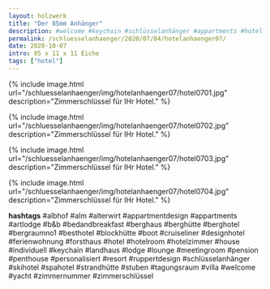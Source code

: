 ```yaml
---
layout: holzwerk
title: "Der 85mm Anhänger"
description: #welcome #keychain #schlüsselanhänger #appartments #hotel #albhof #designhotel #hotelroom #resort #besthotel #ferienwohnung #pension #skihotel #spahotel #villa #lounge #penthouse #strandhütte #berghütte #blockhütte #lodge #b&b #forsthaus #berghaus #artlodge #alm #stuben #landhaus #alterwirt #bedandbreakfast #house #yacht #boot #cruiseliner #hotelzimmer #zimmerschlüssel #zimmernummer #appartmentdesign #individuell #personalisiert #ruppertdesign
permalink: /schluesselanhaenger/2020/07/04/hotelanhaenger07/
date: 2020-10-07
intro: 85 x 11 x 11 Eiche 
tags: ["hotel"]
---
```



{% include image.html url="/schluesselanhaenger/img/hotelanhaenger07/hotel0701.jpg" description="Zimmerschlüssel für IHr Hotel." %}

{% include image.html url="/schluesselanhaenger/img/hotelanhaenger07/hotel0702.jpg" description="Zimmerschlüssel für IHr Hotel." %}

{% include image.html url="/schluesselanhaenger/img/hotelanhaenger07/hotel0703.jpg" description="Zimmerschlüssel für IHr Hotel." %}

{% include image.html url="/schluesselanhaenger/img/hotelanhaenger07/hotel0704.jpg" description="Zimmerschlüssel für IHr Hotel." %}

**hashtags**
#albhof
#alm
#alterwirt
#appartmentdesign
#appartments
#artlodge
#b&b
#bedandbreakfast
#berghaus
#berghütte
#berghotel
#bergraumno1
#besthotel
#blockhütte
#boot
#cruiseliner
#designhotel
#ferienwohnung
#forsthaus
#hotel
#hotelroom
#hotelzimmer
#house
#individuell
#keychain
#landhaus
#lodge
#lounge
#meetingroom
#pension
#penthouse
#personalisiert
#resort
#ruppertdesign
#schlüsselanhänger
#skihotel
#spahotel
#strandhütte
#stuben
#tagungsraum
#villa
#welcome
#yacht
#zimmernummer
#zimmerschlüssel
